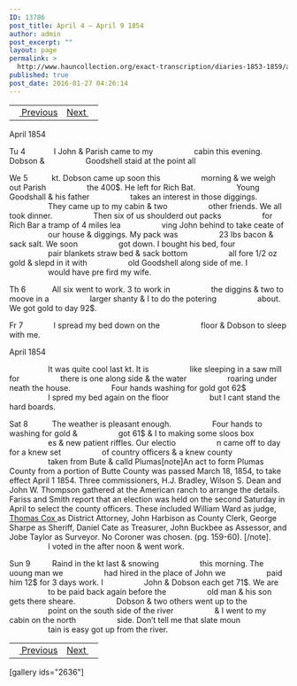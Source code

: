 ```yaml
---
ID: 13786
post_title: April 4 – April 9 1854
author: admin
post_excerpt: ""
layout: page
permalink: >
  http://www.hauncollection.org/exact-transcription/diaries-1853-1859/april-4-april-9-1854/
published: true
post_date: 2016-01-27 04:26:14
---
```

<table style="width: 100%;" align="center">
<tbody>
<tr>
<td><a href="http://www.hauncollection.org/diaries-1853-1859/march-28-april-4-1854/"><img src="https://lh3.googleusercontent.com/-EFJpxxNiPNw/VqgtWBCZrMI/AAAAAAAAAFU/WfY4lPFWWkg/s800-Ic42/Soeb-Plain-Arrows-8-10px.png" alt="" width="10" height="10" /> Previous</a></td>
<td style="text-align: right;"><a href="http://www.hauncollection.org/diaries-1853-1859/april-9-april-14-1854/">Next <img src="https://lh3.googleusercontent.com/-67k0cYlpXHw/VqgtWKz1MXI/AAAAAAAAAFU/k9PW_Piyurk/s800-Ic42/Soeb-Plain-Arrows-5-10px.png" alt="" width="10" height="10" /></a></td>
</tr>
</tbody>
</table>
April 1854

Tu 4             I John &amp; Parish came to my
<span style="margin-left: 70px;">cabin this evening. Dobson &amp;
<span style="margin-left: 70px;">Goodshell staid at the point all</span></span>

We 5           kt. Dobson came up soon this
<span style="margin-left: 70px;">morning &amp; we weigh out Parish
<span style="margin-left: 70px;">the 400$. He left for Rich Bat.
<span style="margin-left: 70px;">Young Goodshall &amp; his father
<span style="margin-left: 70px;">takes an interest in those diggings.
<span style="margin-left: 70px;">They came up to my cabin &amp; two
<span style="margin-left: 70px;">other friends. We all took dinner.
<span style="margin-left: 70px;">Then six of us shoulderd out packs
<span style="margin-left: 70px;">for Rich Bar a tramp of 4 miles lea
<span style="margin-left: 70px;">ving John behind to take ceate of
<span style="margin-left: 70px;">our house &amp; diggings. My pack was
<span style="margin-left: 70px;">23 lbs bacon &amp; sack salt. We soon
<span style="margin-left: 70px;">got down. I bought his bed, four
<span style="margin-left: 70px;">pair blankets straw bed &amp; sack bottom
<span style="margin-left: 70px;">all fore 1/2 oz gold &amp; slepd in it with
<span style="margin-left: 70px;">old Goodshell along side of me. I
<span style="margin-left: 70px;">would have pre fird my wife.</span></span></span></span></span></span></span></span></span></span></span></span></span></span></span></span>

Th 6            All six went to work. 3 to work in
<span style="margin-left: 70px;">the diggins &amp; two to moove in a
<span style="margin-left: 70px;">larger shanty &amp; I to do the potering
<span style="margin-left: 70px;">about. We got gold to day 92$.</span></span></span>

Fr 7              I spread my bed down on the
<span style="margin-left: 70px;">floor &amp; Dobson to sleep with me.</span>

April 1854

<span style="margin-left: 70px;">It was quite cool last kt. It is
<span style="margin-left: 70px;">like sleeping in a saw mill for
<span style="margin-left: 70px;">there is one along side &amp; the water
<span style="margin-left: 70px;">roaring under neath the house.
<span style="margin-left: 70px;">Four hands washing for gold got 62$
<span style="margin-left: 70px;">I spred my bed again on the floor
<span style="margin-left: 70px;">but I cant stand the hard boards.</span></span></span></span></span></span></span>

Sat 8           The weather is pleasant enough.
<span style="margin-left: 70px;">Four hands to washing for gold &amp;
<span style="margin-left: 70px;">got 61$ &amp; I to making some sloos box
<span style="margin-left: 70px;">es &amp; new patient riffles. Our electio
<span style="margin-left: 70px;">n came off to day for a knew set
<span style="margin-left: 70px;">of country officers &amp; a knew county
<span style="margin-left: 70px;">taken from Bute &amp; calld Plumas[note]An act to form Plumas County from a portion of Butte County was passed March 18, 1854, to take effect April 1 1854. Three commissioners, H.J. Bradley, Wilson S. Dean and John W. Thompson gathered at the American ranch to arrange the details. Fariss and Smith report that an election was held on the second Saturday in April to select the county officers. These included William Ward as judge, <a href="http://www.hauncollection.org/version-3/list-of-people/#Thomas%20Cox">Thomas Cox </a>as District Attorney, John Harbison as County Clerk, George Sharpe as Sheriff, Daniel Cate as Treasurer, John Buckbee as Assessor, and Jobe Taylor as Surveyor. No Coroner was chosen. (pg. 159-60). [/note].
<span style="margin-left: 70px;">I voted in the after noon &amp; went work.</span></span></span></span></span></span></span>

Sun 9          Raind in the kt last &amp; snowing
<span style="margin-left: 70px;">this morning. The uoung man we
<span style="margin-left: 70px;">had hired in the place of John we
<span style="margin-left: 70px;">paid him 12$ for 3 days work. I
<span style="margin-left: 70px;">John &amp; Dobson each get 71$. We are
<span style="margin-left: 70px;">to be paid back again before the
<span style="margin-left: 70px;">old man &amp; his son gets there sheare.
<span style="margin-left: 70px;">Dobson &amp; two others went up to the
<span style="margin-left: 70px;">point on the south side of the river
<span style="margin-left: 70px;">&amp; I went to my cabin on the north
<span style="margin-left: 70px;">side. Don’t tell me that slate moun
<span style="margin-left: 70px;">tain is easy got up from the river.</span></span></span></span></span></span></span></span></span></span></span>
<table style="width: 100%;" align="center">
<tbody>
<tr>
<td><a href="http://www.hauncollection.org/diaries-1853-1859/march-28-april-4-1854/"><img src="https://lh3.googleusercontent.com/-EFJpxxNiPNw/VqgtWBCZrMI/AAAAAAAAAFU/WfY4lPFWWkg/s800-Ic42/Soeb-Plain-Arrows-8-10px.png" alt="" width="10" height="10" /> Previous</a></td>
<td style="text-align: right;"><a href="http://www.hauncollection.org/diaries-1853-1859/april-9-april-14-1854/">Next <img src="https://lh3.googleusercontent.com/-67k0cYlpXHw/VqgtWKz1MXI/AAAAAAAAAFU/k9PW_Piyurk/s800-Ic42/Soeb-Plain-Arrows-5-10px.png" alt="" width="10" height="10" /></a></td>
</tr>
</tbody>
</table>
[gallery ids="2636"]